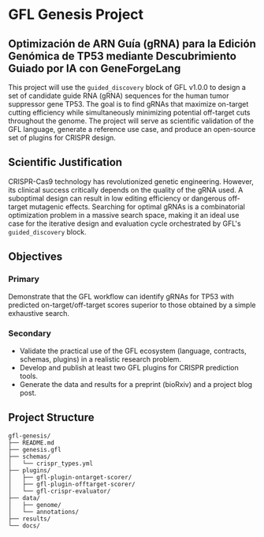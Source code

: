 # GFL Genesis Project

## Optimización de ARN Guía (gRNA) para la Edición Genómica de TP53 mediante Descubrimiento Guiado por IA con GeneForgeLang

This project will use the `guided_discovery` block of GFL v1.0.0 to design a set of candidate guide RNA (gRNA) sequences for the human tumor suppressor gene TP53. The goal is to find gRNAs that maximize on-target cutting efficiency while simultaneously minimizing potential off-target cuts throughout the genome. The project will serve as scientific validation of the GFL language, generate a reference use case, and produce an open-source set of plugins for CRISPR design.

## Scientific Justification

CRISPR-Cas9 technology has revolutionized genetic engineering. However, its clinical success critically depends on the quality of the gRNA used. A suboptimal design can result in low editing efficiency or dangerous off-target mutagenic effects. Searching for optimal gRNAs is a combinatorial optimization problem in a massive search space, making it an ideal use case for the iterative design and evaluation cycle orchestrated by GFL's `guided_discovery` block.

## Objectives

### Primary
Demonstrate that the GFL workflow can identify gRNAs for TP53 with predicted on-target/off-target scores superior to those obtained by a simple exhaustive search.

### Secondary
- Validate the practical use of the GFL ecosystem (language, contracts, schemas, plugins) in a realistic research problem.
- Develop and publish at least two GFL plugins for CRISPR prediction tools.
- Generate the data and results for a preprint (bioRxiv) and a project blog post.

## Project Structure

```
gfl-genesis/
├── README.md
├── genesis.gfl
├── schemas/
│   └── crispr_types.yml
├── plugins/
│   ├── gfl-plugin-ontarget-scorer/
│   ├── gfl-plugin-offtarget-scorer/
│   └── gfl-crispr-evaluator/
├── data/
│   ├── genome/
│   └── annotations/
├── results/
└── docs/
```